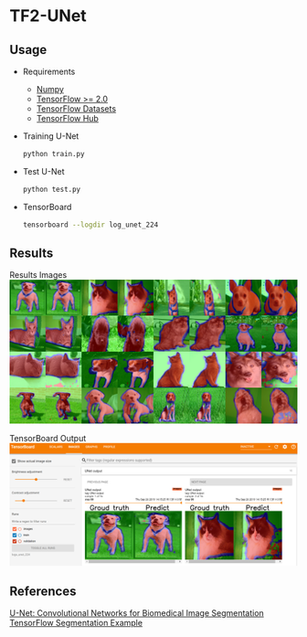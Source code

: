 # TF2-UNet
## Usage
- Requirements
    - [Numpy](http://www.numpy.org/)
    - [TensorFlow >= 2.0](https://www.tensorflow.org/versions/r2.0/api_docs/python/tf)
    - [TensorFlow Datasets](https://www.tensorflow.org/datasets/)
    - [TensorFlow Hub](https://www.tensorflow.org/hub)
    
- Training U-Net
    ```bash
    python train.py
    ```

- Test U-Net
    ```bash
    python test.py
    ```
    
- TensorBoard
    ```bash
    tensorboard --logdir log_unet_224
    ```
    
## Results
Results Images
![Results Images](output_images/output.png)

TensorBoard Output
![Tensorboard Output](output_images/Tensorboard.png)

## References
[U-Net: Convolutional Networks for Biomedical Image Segmentation](https://arxiv.org/abs/1505.04597)
[TensorFlow Segmentation Example](https://www.tensorflow.org/beta/tutorials/images/segmentation)